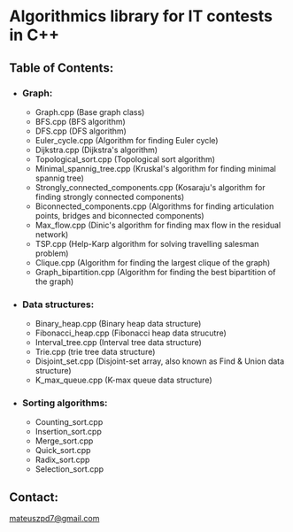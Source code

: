 # Algorithmics library for IT contests in C++

## Table of Contents:
+ ### Graph:
  - Graph.cpp (Base graph class)
  - BFS.cpp (BFS algorithm)
  - DFS.cpp (DFS algorithm)
  - Euler_cycle.cpp (Algorithm for finding Euler cycle)
  - Dijkstra.cpp (Dijkstra's algorithm)
  - Topological_sort.cpp (Topological sort algorithm)
  - Minimal_spannig_tree.cpp (Kruskal's algorithm for finding minimal spannig tree)
  - Strongly_connected_components.cpp (Kosaraju's algorithm for finding strongly connected components)
  - Biconnected_components.cpp (Algorithms for finding articulation points, bridges and biconnected components)
  - Max_flow.cpp (Dinic's algorithm for finding max flow in the residual network)
  - TSP.cpp (Help-Karp algorithm for solving travelling salesman problem)
  - Clique.cpp (Algorithm for finding the largest clique of the graph)
  - Graph_bipartition.cpp (Algorithm for finding the best bipartition of the graph)
+ ### Data structures:
  - Binary_heap.cpp (Binary heap data structure)
  - Fibonacci_heap.cpp (Fibonacci heap data strucutre)
  - Interval_tree.cpp (Interval tree data structure)
  - Trie.cpp (trie tree data structure)
  - Disjoint_set.cpp (Disjoint-set array, also known as Find & Union data structure)
  - K_max_queue.cpp (K-max queue data structure)
+ ### Sorting algorithms:
  - Counting_sort.cpp 
  - Insertion_sort.cpp 
  - Merge_sort.cpp     
  - Quick_sort.cpp     
  - Radix_sort.cpp     
  - Selection_sort.cpp 

## Contact:
mateuszpd7@gmail.com
